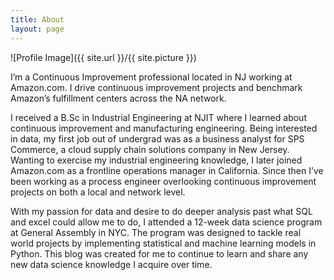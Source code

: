 ```yaml
---
title: About
layout: page
---
```

![Profile Image]({{ site.url }}/{{ site.picture }})

I’m a Continuous Improvement professional located in NJ working at Amazon.com. I drive continuous improvement projects and benchmark Amazon’s fulfillment centers across the NA network. 

I received a B.Sc in Industrial Engineering at NJIT where I learned about continuous improvement and manufacturing engineering. Being interested in data, my first job out of undergrad was as a business analyst for SPS Commerce, a cloud supply chain solutions company in New Jersey. Wanting to exercise my industrial engineering knowledge, I later joined Amazon.com as a frontline operations manager in California. Since then I’ve been working as a process engineer overlooking continuous improvement projects on both a local and network level. 

With my passion for data and desire to do deeper analysis past what SQL and excel could allow me to do, I attended a 12-week data science program at General Assembly in NYC. The program was designed to tackle real world projects by implementing statistical and machine learning models in Python. This blog was created for me to continue to learn and share any new data science knowledge I acquire over time.
